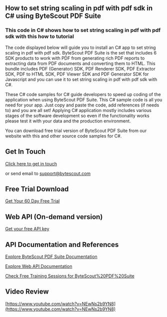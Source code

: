 ## How to set string scaling in pdf with pdf sdk in C# using ByteScout PDF Suite

### This code in C# shows how to set string scaling in pdf with pdf sdk with this how to tutorial

The code displayed below will guide you to install an C# app to set string scaling in pdf with pdf sdk. ByteScout PDF Suite is the set that includes 6 SDK products to work with PDF from generating rich PDF reports to extracting data from PDF documents and converting them to HTML. This bundle includes PDF (Generator) SDK, PDF Renderer SDK, PDF Extractor SDK, PDF to HTML SDK, PDF Viewer SDK and PDF Generator SDK for Javascript and you can use it to set string scaling in pdf with pdf sdk with C#.

 These C# code samples for C# guide developers to speed up coding of the application when using ByteScout PDF Suite. This C# sample code is all you need for your app. Just copy and paste the code, add references (if needs to) and you are all set! Applying C# application mostly includes various stages of the software development so even if the functionality works please test it with your data and the production environment.

You can download free trial version of ByteScout PDF Suite from our website with this and other source code samples for C#.

## Get In Touch

[Click here to get in touch](https://bytescout.zendesk.com/hc/en-us/requests/new?subject=ByteScout%20PDF%20Suite%20Question)

or send email to [support@bytescout.com](mailto:support@bytescout.com?subject=ByteScout%20PDF%20Suite%20Question) 

## Free Trial Download

[Get Your 60 Day Free Trial](https://bytescout.com/download/web-installer?utm_source=github-readme)

## Web API (On-demand version)

[Get your free API key](https://pdf.co/documentation/api?utm_source=github-readme)

## API Documentation and References

[Explore ByteScout PDF Suite Documentation](https://bytescout.com/documentation/index.html?utm_source=github-readme)

[Explore Web API Documentation](https://pdf.co/documentation/api?utm_source=github-readme)

[Check Free Training Sessions for ByteScout%20PDF%20Suite](https://academy.bytescout.com/)

## Video Review

[https://www.youtube.com/watch?v=NEwNs2b9YN8](https://www.youtube.com/watch?v=NEwNs2b9YN8)